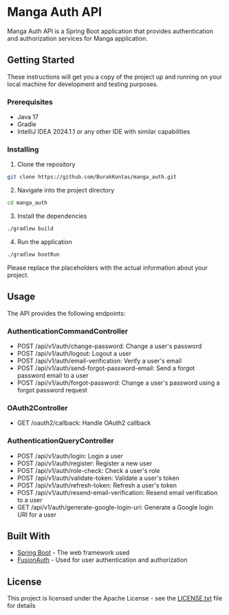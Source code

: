 # Manga Auth API

Manga Auth API is a Spring Boot application that provides authentication and authorization services for Manga application.

## Getting Started

These instructions will get you a copy of the project up and running on your local machine for development and testing purposes.

### Prerequisites

- Java 17
- Gradle
- IntelliJ IDEA 2024.1.1 or any other IDE with similar capabilities

### Installing

1. Clone the repository
```bash
git clone https://github.com/BurakKontas/manga_auth.git
```
2. Navigate into the project directory
```bash
cd manga_auth
```
3. Install the dependencies
```bash
./gradlew build
```
4. Run the application
```bash
./gradlew bootRun
```

Please replace the placeholders with the actual information about your project.
## Usage

The API provides the following endpoints:

### AuthenticationCommandController
- POST /api/v1/auth/change-password: Change a user's password
- POST /api/v1/auth/logout: Logout a user
- POST /api/v1/auth/email-verification: Verify a user's email
- POST /api/v1/auth/send-forgot-password-email: Send a forgot password email to a user
- POST /api/v1/auth/forgot-password: Change a user's password using a forgot password request

### OAuth2Controller
- GET /oauth2/callback: Handle OAuth2 callback

### AuthenticationQueryController
- POST /api/v1/auth/login: Login a user
- POST /api/v1/auth/register: Register a new user
- POST /api/v1/auth/role-check: Check a user's role
- POST /api/v1/auth/validate-token: Validate a user's token
- POST /api/v1/auth/refresh-token: Refresh a user's token
- POST /api/v1/auth/resend-email-verification: Resend email verification to a user
- GET /api/v1/auth/generate-google-login-uri: Generate a Google login URI for a user
## Built With

- [Spring Boot](https://spring.io/projects/spring-boot) - The web framework used
- [FusionAuth](https://fusionauth.io/) - Used for user authentication and authorization
  
## License

This project is licensed under the Apache License - see the [LICENSE.txt](https://github.com/BurakKontas/manga-auth/blob/main/LICENSE.txt) file for details
